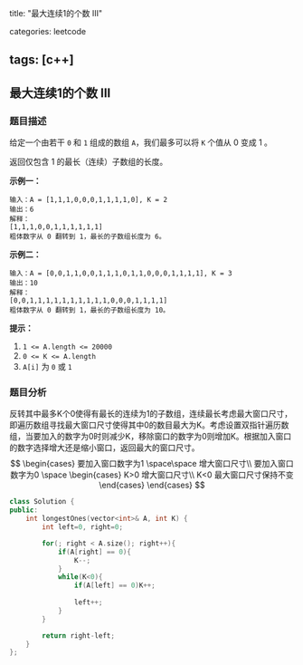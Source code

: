 title: "最大连续1的个数 III"

categories: leetcode

tags: [c++]
---
## 最大连续1的个数 III
### 题目描述

给定一个由若干 `0` 和 `1` 组成的数组 `A`，我们最多可以将 `K` 个值从 0 变成 1 。

返回仅包含 1 的最长（连续）子数组的长度。

 **示例一：**

~~~
输入：A = [1,1,1,0,0,0,1,1,1,1,0], K = 2
输出：6
解释： 
[1,1,1,0,0,1,1,1,1,1,1]
粗体数字从 0 翻转到 1，最长的子数组长度为 6。
~~~

**示例二：**

~~~
输入：A = [0,0,1,1,0,0,1,1,1,0,1,1,0,0,0,1,1,1,1], K = 3
输出：10
解释：
[0,0,1,1,1,1,1,1,1,1,1,1,0,0,0,1,1,1,1]
粗体数字从 0 翻转到 1，最长的子数组长度为 10。
~~~

**提示：**

1. `1 <= A.length <= 20000`
2. `0 <= K <= A.length`
3. `A[i]` 为 `0` 或 `1` 

### 题目分析

反转其中最多K个0使得有最长的连续为1的子数组，连续最长考虑最大窗口尺寸，即遍历数组寻找最大窗口尺寸使得其中0的数目最大为K。考虑设置双指针遍历数组，当要加入的数字为0时则减少K，移除窗口的数字为0则增加K。根据加入窗口的数字选择增大还是缩小窗口，返回最大的窗口尺寸。
$$
\begin{cases}
要加入窗口数字为1 \space\space 增大窗口尺寸\\
要加入窗口数字为0 \space
\begin{cases}
K>0 增大窗口尺寸\\
K<0 最大窗口尺寸保持不变
\end{cases}
\end{cases}
$$

~~~c++
class Solution {
public:
    int longestOnes(vector<int>& A, int K) {
        int left=0, right=0;

        for(; right < A.size(); right++){
            if(A[right] == 0){
                K--;
            }
            while(K<0){
                if(A[left] == 0)K++;
                
                left++;
            }
        }

        return right-left;
    }
};
~~~

